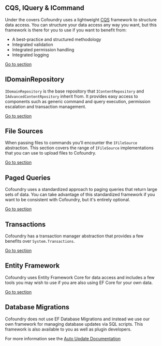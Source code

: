 ## CQS, IQuery & ICommand 

Under the covers Cofoundry uses a lightweight [CQS](/framework/data-access/CQS) framework to structure data access. You can structure your data access any way you want, but this framework is there for you to use if you want to benefit from:

- A best-practice and structured methodology
- Integrated validation
- Integrated permission handling
- Integrated logging

[Go to section](CQS) 

## IDomainRepository

`IDomainRepository` is the base repository that `IContentRepository` and `IAdvancedContentRpository` inherit from. It provides easy access to components such as generic command and query execution, permission escalation and transaction management. 

[Go to section](IDomainRepository)

## File Sources

When passing files to commands you'll encounter the `IFileSource` abstraction. This section covers the range of `IFileSource` implementations that you can use to upload files to Cofoundry.

[Go to section](File-Sources)

## Paged Queries

Cofoundry uses a standardized approach to paging queries that return large sets of data. You can take advantage of this standardized framework if you want to be consistent with Cofoundry, but it's entirely optional.

[Go to section](Paged-Queries)

## Transactions

Cofoundry has a transaction manager abstraction that provides a few benefits over `System.Transactions`.

[Go to section](Transactions) 

## Entity Framework

Cofoundry uses Entity Framework Core for data access and includes a few tools you may wish to use if you are also using EF Core for your own data.

[Go to section](Entity-Framework-and-DbContext-Tools) 

## Database Migrations

Cofoundry does not use EF Database Migrations and instead we use our own framework for managing database updates via SQL scripts. This framework is also available to you as well as plugin developers.

For more information see the [Auto Update Documentation](/framework/Auto-Update)


